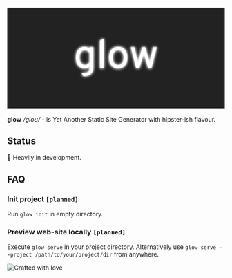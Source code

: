 ![Glow](distrib/glow.png)

**glow** _/ɡloʊ/_ - is Yet Another Static Site Generator with hipster-ish flavour.

## Status

🔧 Heavily in development.

## FAQ

### Init project **`[planned]`**

Run `glow init` in empty directory.

### Preview web-site locally **`[planned]`**

Execute `glow serve` in your project directory. Alternatively use `glow serve --project /path/to/your/project/dir` from anywhere. 

![Crafted with love](https://img.shields.io/badge/Crafted%20with-%E2%9D%A4-brightgreen.svg?style=for-the-badge)
